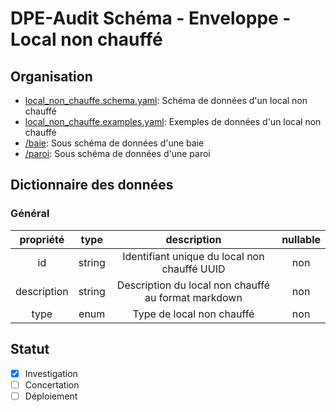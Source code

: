 # DPE-Audit Schéma - Enveloppe - Local non chauffé

## Organisation

- [local_non_chauffe.schema.yaml](./local_non_chauffe.schema.yaml): Schéma de données d'un local non chauffé
- [local_non_chauffe.examples.yaml](./local_non_chauffe.examples.yaml): Exemples de données d'un local non chauffé
- [/baie](./baie/README.md): Sous schéma de données d'une baie
- [/paroi](./paroi/README.md): Sous schéma de données d'une paroi

## Dictionnaire des données

### Général

|  propriété  |  type  |                 description                  | nullable |
| :---------: | :----: | :------------------------------------------: | :------: |
|     id      | string | Identifiant unique du local non chauffé UUID |   non    |
| description | string |  Description du local non chauffé au format markdown  |   non    |
|    type     |  enum  |          Type de local non chauffé           |   non    |

## Statut

- [x] Investigation
- [ ] Concertation
- [ ] Déploiement
